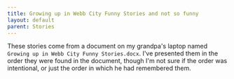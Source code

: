 ```yaml
---
title: Growing up in Webb City Funny Stories and not so funny
layout: default
parent: Stories
---
```


These stories come from a document on my grandpa's laptop named `Growing up in Webb City Funny Stories.docx`.
I've presented them in the order they were found in the document, though I'm not sure if the order was intentional,
or just the order in which he had remembered them.
